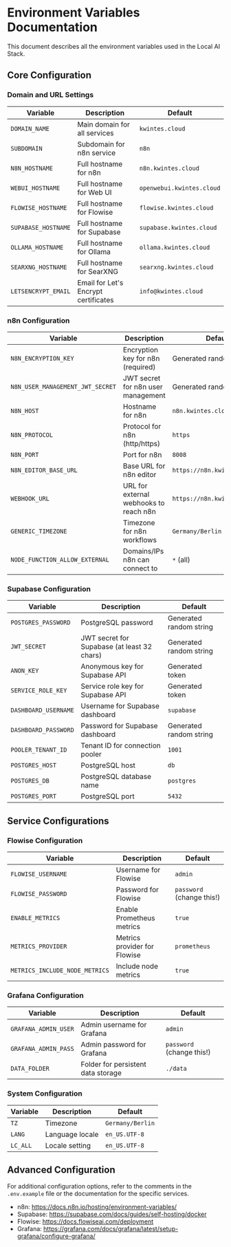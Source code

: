 # Environment Variables Documentation

This document describes all the environment variables used in the Local AI Stack.

## Core Configuration

### Domain and URL Settings

| Variable | Description | Default |
|----------|-------------|---------|
| `DOMAIN_NAME` | Main domain for all services | `kwintes.cloud` |
| `SUBDOMAIN` | Subdomain for n8n service | `n8n` |
| `N8N_HOSTNAME` | Full hostname for n8n | `n8n.kwintes.cloud` |
| `WEBUI_HOSTNAME` | Full hostname for Web UI | `openwebui.kwintes.cloud` |
| `FLOWISE_HOSTNAME` | Full hostname for Flowise | `flowise.kwintes.cloud` |
| `SUPABASE_HOSTNAME` | Full hostname for Supabase | `supabase.kwintes.cloud` |
| `OLLAMA_HOSTNAME` | Full hostname for Ollama | `ollama.kwintes.cloud` |
| `SEARXNG_HOSTNAME` | Full hostname for SearXNG | `searxng.kwintes.cloud` |
| `LETSENCRYPT_EMAIL` | Email for Let's Encrypt certificates | `info@kwintes.cloud` |

### n8n Configuration

| Variable | Description | Default |
|----------|-------------|---------|
| `N8N_ENCRYPTION_KEY` | Encryption key for n8n (required) | Generated random string |
| `N8N_USER_MANAGEMENT_JWT_SECRET` | JWT secret for n8n user management | Generated random string |
| `N8N_HOST` | Hostname for n8n | `n8n.kwintes.cloud` |
| `N8N_PROTOCOL` | Protocol for n8n (http/https) | `https` |
| `N8N_PORT` | Port for n8n | `8008` |
| `N8N_EDITOR_BASE_URL` | Base URL for n8n editor | `https://n8n.kwintes.cloud` |
| `WEBHOOK_URL` | URL for external webhooks to reach n8n | `https://n8n.kwintes.cloud/` |
| `GENERIC_TIMEZONE` | Timezone for n8n workflows | `Germany/Berlin` |
| `NODE_FUNCTION_ALLOW_EXTERNAL` | Domains/IPs n8n can connect to | `*` (all) |

### Supabase Configuration

| Variable | Description | Default |
|----------|-------------|---------|
| `POSTGRES_PASSWORD` | PostgreSQL password | Generated random string |
| `JWT_SECRET` | JWT secret for Supabase (at least 32 chars) | Generated random string |
| `ANON_KEY` | Anonymous key for Supabase API | Generated token |
| `SERVICE_ROLE_KEY` | Service role key for Supabase API | Generated token |
| `DASHBOARD_USERNAME` | Username for Supabase dashboard | `supabase` |
| `DASHBOARD_PASSWORD` | Password for Supabase dashboard | Generated random string |
| `POOLER_TENANT_ID` | Tenant ID for connection pooler | `1001` |
| `POSTGRES_HOST` | PostgreSQL host | `db` |
| `POSTGRES_DB` | PostgreSQL database name | `postgres` |
| `POSTGRES_PORT` | PostgreSQL port | `5432` |

## Service Configurations

### Flowise Configuration

| Variable | Description | Default |
|----------|-------------|---------|
| `FLOWISE_USERNAME` | Username for Flowise | `admin` |
| `FLOWISE_PASSWORD` | Password for Flowise | `password` (change this!) |
| `ENABLE_METRICS` | Enable Prometheus metrics | `true` |
| `METRICS_PROVIDER` | Metrics provider for Flowise | `prometheus` |
| `METRICS_INCLUDE_NODE_METRICS` | Include node metrics | `true` |

### Grafana Configuration

| Variable | Description | Default |
|----------|-------------|---------|
| `GRAFANA_ADMIN_USER` | Admin username for Grafana | `admin` |
| `GRAFANA_ADMIN_PASS` | Admin password for Grafana | `password` (change this!) |
| `DATA_FOLDER` | Folder for persistent data storage | `./data` |

### System Configuration

| Variable | Description | Default |
|----------|-------------|---------|
| `TZ` | Timezone | `Germany/Berlin` |
| `LANG` | Language locale | `en_US.UTF-8` |
| `LC_ALL` | Locale setting | `en_US.UTF-8` |

## Advanced Configuration

For additional configuration options, refer to the comments in the `.env.example` file or the documentation for the specific services.

- n8n: https://docs.n8n.io/hosting/environment-variables/
- Supabase: https://supabase.com/docs/guides/self-hosting/docker
- Flowise: https://docs.flowiseai.com/deployment
- Grafana: https://grafana.com/docs/grafana/latest/setup-grafana/configure-grafana/ 